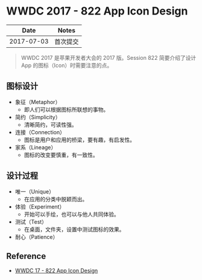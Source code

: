 # WWDC 2017 - 822 App Icon Design

| Date | Notes |
|:-----:|:-----:|
| 2017-07-03 | 首次提交 |

> WWDC 2017 是苹果开发者大会的 2017 版。Session 822 简要介绍了设计 App 的图标（Icon）时需要注意的点。

## 图标设计

- 象征（Metaphor）
  - 即人们可以根据图标所联想的事物。
- 简约（Simplicity）
  - 清晰简约，可读性强。
- 连接（Connection）
  - 图标是用户和应用的桥梁，要有趣，有启发性。
- 家系（Lineage）
  - 图标的改变要慎重，有一致性。

## 设计过程

- 唯一（Unique）
  - 在应用的分类中脱颖而出。
- 体验（Experiment）
  - 开始可以手绘，也可以与他人共同体验。
- 测试（Test）
  - 在桌面，文件夹，设置中测试图标的效果。
- 耐心（Patience）

## Reference

- [WWDC 17 - 822 App Icon Design](https://developer.apple.com/videos/play/wwdc2017/822/)
